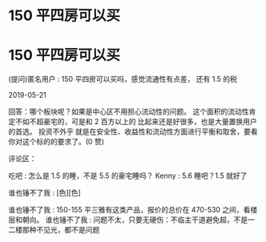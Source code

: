 # 150 平四房可以买

# 150 平四房可以买

(提问)匿名用户 : 150 平四房可以买吗，感觉流通性有点差， 还有 1.5 的税

2019-05-21

回答：哪个板块呢？如果是中心区不用担心流动性的问题。 这个面积的流动性肯定不如不超豪宅的，可是和 2 百方以上的 比起来还是好很多，也是大量置换用户的首选。 投资不外乎 就是在安全性、收益性和流动性方面进行平衡和取舍，要看 你对这个标的的要求了。(0 赞)

评论区：

吃吧 : 怎么是 1.5 的睡，不是 5.5 的豪宅睡吗？ Kenny : 5.6 睡吧？1.5 就好了

谁也锤不了我 : [色][色]

谁也锤不了我 : 150-155 平三雅有这类产品，报价的总价在 470-530 之间，看楼层和朝向。 谁也锤不了我 : 问题不太，只要无硬伤：不临主干道避免超，不是一二楼那种不见光，都不是问题